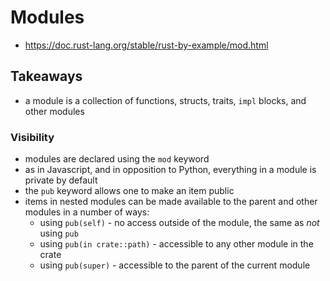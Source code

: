 # Modules

- https://doc.rust-lang.org/stable/rust-by-example/mod.html

## Takeaways

- a module is a collection of functions, structs, traits, `impl` blocks, and
  other modules

### Visibility

- modules are declared using the `mod` keyword
- as in Javascript, and in opposition to Python, everything in a module is
  private by default
- the `pub` keyword allows one to make an item public
- items in nested modules can be made available to the parent and other modules
  in a number of ways:
  - using `pub(self)` - no access outside of the module, the same as _not_
    using `pub`
  - using `pub(in crate::path)` - accessible to any other module in the crate
  - using `pub(super)` - accessible to the parent of the current module
